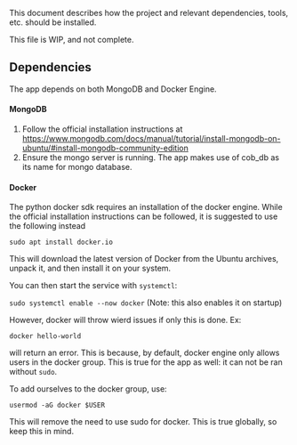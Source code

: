 This document describes how the project and relevant dependencies, tools, etc. should be installed.

This file is WIP, and not complete.

## Dependencies
The app depends on both MongoDB and Docker Engine. 

#### MongoDB
1. Follow the official installation instructions at https://www.mongodb.com/docs/manual/tutorial/install-mongodb-on-ubuntu/#install-mongodb-community-edition
2. Ensure the mongo server is running. The app makes use of cob_db as its name for mongo database.

#### Docker 
The python docker sdk requires an installation of the docker engine.
While the official installation instructions can be followed, it is suggested to use the following instead

`sudo apt install docker.io`

This will download the latest version of Docker from the Ubuntu archives, unpack it, and then install it on your system.

You can then start the service with `systemctl`:

`sudo systemctl enable --now docker`
(Note: this also enables it on startup)

However, docker will throw wierd issues if only this is done. Ex:

`docker hello-world`

will return an error. This is because, by default, docker engine only allows users in the docker group. This is true for the app as well: it can not be ran without `sudo`.

To add ourselves to the docker group, use:

`usermod -aG docker $USER`

This will remove the need to use sudo for docker. This is true globally, so keep this in mind.